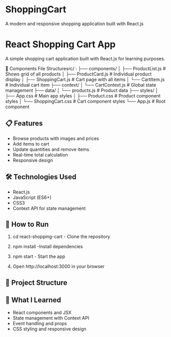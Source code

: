 # ShoppingCart
A modern and responsive shopping application built with React.js

# React Shopping Cart App

A simple shopping cart application built with React.js for learning purposes.

📁 Components File Structuresrc/ :
├── components/
│   ├── ProductList.js      # Shows grid of all products
│   ├── ProductCard.js      # Individual product display
│   ├── ShoppingCart.js     # Cart page with all items
│   └── CartItem.js         # Individual cart item
├── context/
│   └── CartContext.js      # Global state management
├── data/
│   └── products.js         # Product data
├── styles/
│   ├── App.css            # Main app styles
│   ├── Product.css        # Product component styles
│   └── ShoppingCart.css   # Cart component styles
└── App.js                 # Root component


## 📋 Features

- Browse products with images and prices
- Add items to cart
- Update quantities and remove items
- Real-time total calculation
- Responsive design

## 🛠️ Technologies Used

- React.js
- JavaScript (ES6+)
- CSS3
- Context API for state management

## 🚀 How to Run

1.  cd react-shopping-cart - Clone the repository 

2. npm install -Install dependencies 

3. npm start - Start the app

4. Open http://localhost:3000 in your browser

## 📁 Project Structure


## 🎯 What I Learned

- React components and JSX
- State management with Context API
- Event handling and props
- CSS styling and responsive design






